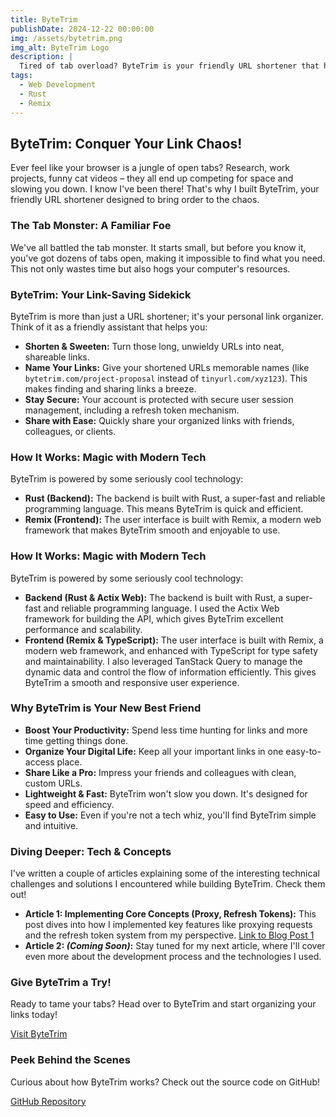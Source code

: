 ```yaml
---
title: ByteTrim
publishDate: 2024-12-22 00:00:00
img: /assets/bytetrim.png
img_alt: ByteTrim Logo
description: |
  Tired of tab overload? ByteTrim is your friendly URL shortener that helps you tame link chaos and boost productivity. Built with Rust & Remix, it's fast, secure, and easy to use.
tags:
  - Web Development
  - Rust
  - Remix
---
```


## ByteTrim: Conquer Your Link Chaos!

Ever feel like your browser is a jungle of open tabs?  Research, work projects, funny cat videos – they all end up competing for space and slowing you down.  I know I've been there! That's why I built ByteTrim, your friendly URL shortener designed to bring order to the chaos.

### The Tab Monster: A Familiar Foe

We've all battled the tab monster.  It starts small, but before you know it, you've got dozens of tabs open, making it impossible to find what you need.  This not only wastes time but also hogs your computer's resources.

### ByteTrim: Your Link-Saving Sidekick

ByteTrim is more than just a URL shortener; it's your personal link organizer. Think of it as a friendly assistant that helps you:

* **Shorten & Sweeten:** Turn those long, unwieldy URLs into neat, shareable links.
* **Name Your Links:** Give your shortened URLs memorable names (like `bytetrim.com/project-proposal` instead of `tinyurl.com/xyz123`). This makes finding and sharing links a breeze.
* **Stay Secure:**  Your account is protected with secure user session management, including a refresh token mechanism.
* **Share with Ease:** Quickly share your organized links with friends, colleagues, or clients.

### How It Works: Magic with Modern Tech

ByteTrim is powered by some seriously cool technology:

* **Rust (Backend):**  The backend is built with Rust, a super-fast and reliable programming language. This means ByteTrim is quick and efficient.
* **Remix (Frontend):** The user interface is built with Remix, a modern web framework that makes ByteTrim smooth and enjoyable to use.

### How It Works: Magic with Modern Tech

ByteTrim is powered by some seriously cool technology:

* **Backend (Rust & Actix Web):**  The backend is built with Rust, a super-fast and reliable programming language. I used the Actix Web framework for building the API, which gives ByteTrim excellent performance and scalability.
* **Frontend (Remix & TypeScript):** The user interface is built with Remix, a modern web framework, and enhanced with TypeScript for type safety and maintainability.  I also leveraged TanStack Query to manage the dynamic data and control the flow of information efficiently.  This gives ByteTrim a smooth and responsive user experience.

### Why ByteTrim is Your New Best Friend

* **Boost Your Productivity:** Spend less time hunting for links and more time getting things done.
* **Organize Your Digital Life:** Keep all your important links in one easy-to-access place.
* **Share Like a Pro:**  Impress your friends and colleagues with clean, custom URLs.
* **Lightweight & Fast:**  ByteTrim won't slow you down.  It's designed for speed and efficiency.
* **Easy to Use:**  Even if you're not a tech whiz, you'll find ByteTrim simple and intuitive.

### Diving Deeper: Tech & Concepts

I've written a couple of articles explaining some of the interesting technical challenges and solutions I encountered while building ByteTrim.  Check them out!

* **Article 1: Implementing Core Concepts (Proxy, Refresh Tokens):**  This post dives into how I implemented key features like proxying requests and the refresh token system from my perspective.  [Link to Blog Post 1](/)
* **Article 2:  *(Coming Soon)*:**  Stay tuned for my next article, where I'll cover even more about the development process and the technologies I used.

### Give ByteTrim a Try!

Ready to tame your tabs?  Head over to ByteTrim and start organizing your links today!

[Visit ByteTrim](https://strange-clio-skycodegraphics-ad08cb4e.koyeb.app/)

### Peek Behind the Scenes

Curious about how ByteTrim works? Check out the source code on GitHub!

[GitHub Repository](https://github.com/starks97/shortener)
